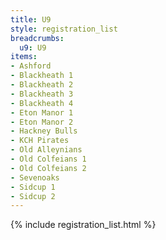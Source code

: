 ```yaml
---
title: U9
style: registration_list
breadcrumbs:
  u9: U9
items:
- Ashford
- Blackheath 1
- Blackheath 2
- Blackheath 3
- Blackheath 4
- Eton Manor 1
- Eton Manor 2
- Hackney Bulls
- KCH Pirates
- Old Alleynians
- Old Colfeians 1
- Old Colfeians 2
- Sevenoaks
- Sidcup 1
- Sidcup 2
---
```


{% include registration_list.html %}
